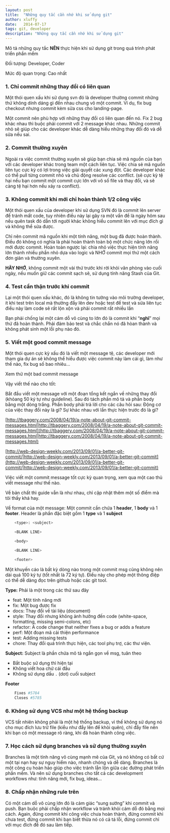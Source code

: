 ```yaml
---
layout: post
title:  "Những quy tắc cần nhớ khi sử dụng git"
author: xluffy
date:   2014-07-17
tags: git, developer
description: "Những quy tắc cần nhớ khi sử dụng git"
---
```


Mô tả những quy tắc __NÊN__ thực hiện khi sử dụng git trong quá trình phát triển phần mềm

Đối tượng: Developer, Coder

Mức độ quan trọng: Cao nhất

### 1. Chỉ commit những thay đổi có liên quan

Một thói quen xấu khi sử dụng svn đó là developer thường commit những thứ không dính dáng gì đến nhau chung vô một commit. 
Ví dụ, fix bug checkout nhưng commit kèm sửa css cho landing-page.

Một commit nên phù hợp với những thay đổi có liên quan đến nó. Fix 2 bug khác nhau thì buộc phải commit với 2 message khác 
nhau. Những commit nhỏ sẽ giúp cho các developer khác dễ dàng hiểu những thay đổi đó và dễ sửa nếu sai.

### 2. Commit thường xuyên 

Ngoài ra việc commit thường xuyên sẽ giúp bạn chia sẽ mã nguồn của bạn với các developer khác trong team một cách liên tục. 
Việc chia sẻ mã nguồn liên tục cực kỳ có lợi trong việc giải quyết các xung đột. Các developer khác có thể pull từng commit 
nhỏ và chủ động resolve các conflict. (sẽ cực kỳ tệ hại nếu bạn commit một commit cực lớn với vô số file và thay đổi, và sẽ 
càng tệ hại hơn nếu xảy ra conflict).

### 3. Không commit khi mới chỉ hoàn thành 1/2 công việc 

Một thói quen xấu của developer khi sử dụng SVN đó là commit lên server để tránh mất code, tuy nhiên điều này lại gây ra một 
vấn đề là ngày hôm sau nếu quên task đó dẫn tới người khác không hiểu commit lên với mục đích gì và không thể sửa được.

Chỉ nên commit mã nguồn khi một tính năng, một bug đã được hoàn thành. Điều đó không có nghĩa là phải hoàn thành toàn bộ một 
chức năng lớn rồi mới được commit. Hoàn toàn ngược lại: chia nhỏ việc thực hiện tính năng lớn thành nhiều phần nhỏ dựa vào 
logic và NHỚ commit mọi thứ một cách đơn giản và thường xuyên.

**HÃY NHỚ**, không commit một vài thứ trước khi rời khỏi văn phòng vào cuối ngày, nếu muốn giữ các commit sạch sẽ, sử dụng 
tính năng Stash của Git.

### 4. Test cẩn thận trước khi commit 

Lại một thói quen xấu khác, đó là không tin tưởng vào môi trường developer, ít khi test trên local mà thường đẩy lên dev 
hoặc test để test và sửa liên tục  điều này làm code sẽ rất lộn xộn và phải commit rất nhiều lần

Bạn phải chống lại một cám dỗ vô cùng to lớn đó là commit khi “**nghĩ**” mọi thứ đã hoàn thành. Phải đảm bảo test và chắc 
chắn nó đã hòan thành và không phát sinh một lỗi phụ nào đó.

### 5. Viết một good commit message 

Một thói quen cực kỳ xấu đó là viết một message tệ, các developer mới tham gia dự án sẽ không thể hiểu được việc commit này 
làm cái gì, làm như thế nào, fix bug số bao nhiêu…

Xem thử một bad commit message

Vậy viết thế nào cho tốt:

Bắt đầu viết một message với một đoạn tổng kết ngắn về những thay đổi (khỏang 50 ký tự như guideline). Sau đó tách phần mô tả
và phần body bằng một dòng trắng. Phần body phải trả lời cho các câu hỏi sau: Động cơ của việc thay đổi này là gì? Sự khác 
nhau với lần thực hiện trước đó là gì?

[http://tbaggery.com/2008/04/19/a-note-about-git-commit-messages.html|http://tbaggery.com/2008/04/19/a-note-about-git-commit-messages.html](http://tbaggery.com/2008/04/19/a-note-about-git-commit-messages.html|http://tbaggery.com/2008/04/19/a-note-about-git-commit-messages.html)

[http://web-design-weekly.com/2013/09/01/a-better-git-commit/|http://web-design-weekly.com/2013/09/01/a-better-git-commit](http://web-design-weekly.com/2013/09/01/a-better-git-commit/|http://web-design-weekly.com/2013/09/01/a-better-git-commit)

Việc viết một commit message tốt cực kỳ quan trọng, xem qua một cao thủ viết message như thế nào. 

Về bản chất thì guide vẫn là như nhau, chỉ cập nhật thêm một số điểm mà tôi thấy khá hay.

Về format của một message: Một commit cần chứa 1 **header**, 1 **body** và 1 **footer**. Header là phần đặc biệt gồm 1 **type** và 1 **subject** 

```bash
	<type>: <subject>

	<BLANK LINE>

	<body>

	<BLANK LINE>

	<footer>
```

Một khuyến cáo là bất kỳ dòng nào trong một commit msg cũng không nên dài quá 100 ký tự (tốt nhất là 72 ký tự). Điều này cho phép một thông điệp có thể dễ dàng đọc trên github hoặc các git tool.

__Type:__ Phải là một trong các thứ sau đây

- feat: Một tính năng mới
- fix: Một bug được fix
- docs: Thay đổi về tài liệu (document)
- style: Thay đổi nhưng không ảnh hưởng đến code (white-space, formatting, missing semi-colons, etc)
- refactor: A code change that neither fixes a bug or adds a feature
- perf: Một đoạn mã cải thiện performance
- test: Adding missing tests
- chore: Thay đổi quá trình thực hiện, các tool phụ trợ, các thư viện.

__Subject:__ Subject là phần chứa mô tả ngắn gọn về msg, tuân theo 

- Bắt buộc sử dụng thì hiện tại
- Không viết hoa chứ cái đầu
- Không sử dụng dấu `.` (dot) cuối subject

__Footer__

```bash
	Fixes #5784
	Closes #5785
```


### 6. Không sử dụng VCS như một hệ thống backup 


VCS tất nhiên không phải là một hệ thống backup, vì thế không sử dụng nó cho mục đích lưu trữ file (kiểu như đẩy lên để khỏi quên), 
chỉ đẩy file nên khi bạn có một message rõ ràng, khi đã hoàn thành công việc.

### 7. Học cách sử dụng branches và sử dụng thường xuyên 

Branches là một tính năng vô cùng mạnh mẽ của Git, và nó không có bất cứ một tại nạn hay sự nguy hiểm nào, nhanh chóng và dễ dàng. 
Branches là một công cụ hoàn hảo giúp cho việc tránh lẫn lộn giữa các đường phát triển phần mềm. Và nên sử dụng branches cho tất 
cả các development workflows như: tính năng mới, fix bug, ideas…

### 8. Chấp nhận những rule trên 

Có một cám dỗ vô cùng lớn đó là cảm giác “sung sướng” khi commit và push. Bạn buộc phải chấp nhận workflow và tránh khỏi cám dỗ đó
bằng mọi cách. Again, đừng commit khi công việc chưa hoàn thành, đừng commit khi chưa test, đừng commit khi bạn biết thừa nó có cả 
tá lỗi, đừng commit chỉ với mục đích để đó sau làm tiếp.
